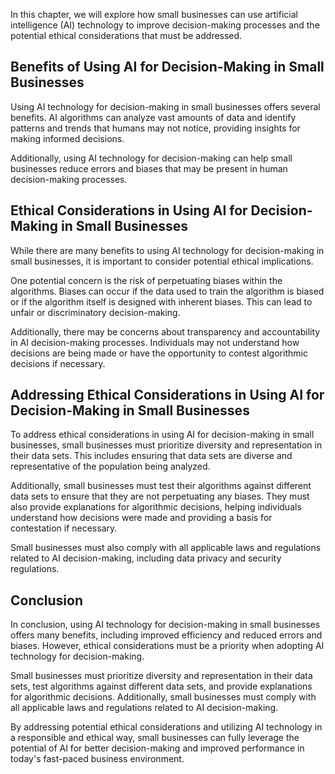 
In this chapter, we will explore how small businesses can use artificial intelligence (AI) technology to improve decision-making processes and the potential ethical considerations that must be addressed.

Benefits of Using AI for Decision-Making in Small Businesses
------------------------------------------------------------

Using AI technology for decision-making in small businesses offers several benefits. AI algorithms can analyze vast amounts of data and identify patterns and trends that humans may not notice, providing insights for making informed decisions.

Additionally, using AI technology for decision-making can help small businesses reduce errors and biases that may be present in human decision-making processes.

Ethical Considerations in Using AI for Decision-Making in Small Businesses
--------------------------------------------------------------------------

While there are many benefits to using AI technology for decision-making in small businesses, it is important to consider potential ethical implications.

One potential concern is the risk of perpetuating biases within the algorithms. Biases can occur if the data used to train the algorithm is biased or if the algorithm itself is designed with inherent biases. This can lead to unfair or discriminatory decision-making.

Additionally, there may be concerns about transparency and accountability in AI decision-making processes. Individuals may not understand how decisions are being made or have the opportunity to contest algorithmic decisions if necessary.

Addressing Ethical Considerations in Using AI for Decision-Making in Small Businesses
-------------------------------------------------------------------------------------

To address ethical considerations in using AI for decision-making in small businesses, small businesses must prioritize diversity and representation in their data sets. This includes ensuring that data sets are diverse and representative of the population being analyzed.

Additionally, small businesses must test their algorithms against different data sets to ensure that they are not perpetuating any biases. They must also provide explanations for algorithmic decisions, helping individuals understand how decisions were made and providing a basis for contestation if necessary.

Small businesses must also comply with all applicable laws and regulations related to AI decision-making, including data privacy and security regulations.

Conclusion
--------------------------

In conclusion, using AI technology for decision-making in small businesses offers many benefits, including improved efficiency and reduced errors and biases. However, ethical considerations must be a priority when adopting AI technology for decision-making.

Small businesses must prioritize diversity and representation in their data sets, test algorithms against different data sets, and provide explanations for algorithmic decisions. Additionally, small businesses must comply with all applicable laws and regulations related to AI decision-making.

By addressing potential ethical considerations and utilizing AI technology in a responsible and ethical way, small businesses can fully leverage the potential of AI for better decision-making and improved performance in today's fast-paced business environment.
